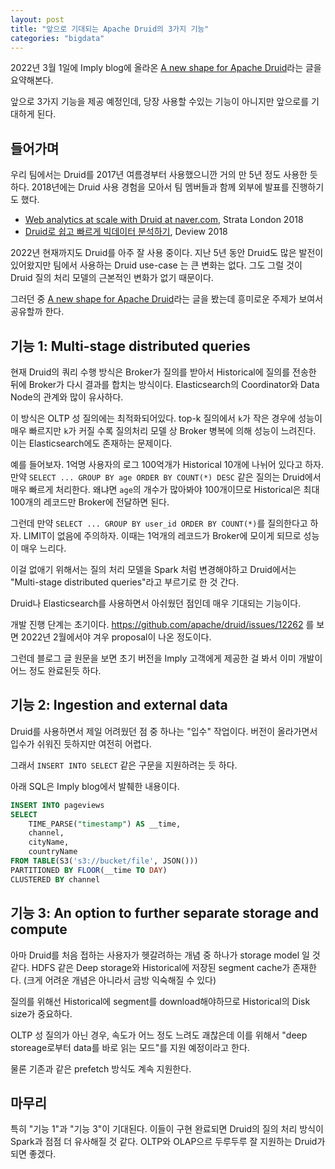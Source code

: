 ```yaml
---
layout: post
title: "앞으로 기대되는 Apache Druid의 3가지 기능"
categories: "bigdata"
---
```


2022년 3월 1일에 Imply blog에 올라온 [A new shape for Apache Druid](https://imply.io/blog/a-new-shape-for-apache-druid/)라는 글을 요약해본다.

앞으로 3가지 기능을 제공 예정인데, 당장 사용할 수있는 기능이 아니지만 앞으로를 기대하게 된다.

## 들어가며

우리 팀에서는 Druid를 2017년 여름경부터 사용했으니깐 거의 만 5년 정도 사용한 듯 하다. 2018년에는 Druid 사용 경험을 모아서 팀 멤버들과 함께 외부에 발표를 진행하기도 했다.

- [Web analytics at scale with Druid at naver.com](https://www.slideshare.net/JasonJungsuHEO/web-analytics-at-scale-with-druid-at-navercom), Strata London 2018
- [Druid로 쉽고 빠르게 빅데이터 분석하기](https://deview.kr/2018/schedule/244), Deview 2018

2022년 현재까지도 Druid를 아주 잘 사용 중이다. 지난 5년 동안 Druid도 많은 발전이 있어왔지만 팀에서 사용하는 Druid use-case 는 큰 변화는 없다. 그도 그럴 것이 Druid 질의 처리 모델의 근본적인 변화가 없기 때문이다.

그러던 중 [A new shape for Apache Druid](https://imply.io/blog/a-new-shape-for-apache-druid/)라는 글을 봤는데 흥미로운 주제가 보여서 공유할까 한다.

## 기능 1:  Multi-stage distributed queries

현재 Druid의 쿼리 수행 방식은 Broker가 질의를 받아서 Historical에 질의를 전송한 뒤에 Broker가 다시 결과를 합치는 방식이다. Elasticsearch의 Coordinator와 Data Node의 관계와 많이 유사하다.

이 방식은 OLTP 성 질의에는 최적화되어있다. top-k 질의에서 `k`가 작은 경우에 성능이 매우 빠르지만 `k`가 커질 수록 질의처리 모델 상 Broker 병복에 의해 성능이 느려진다. 이는 Elasticsearch에도 존재하는 문제이다.

예를 들어보자. 1억명 사용자의 로그 100억개가 Historical 10개에 나뉘어 있다고 하자. 만약 `SELECT ... GROUP BY age ORDER BY COUNT(*) DESC` 같은 질의는 Druid에서 매우 빠르게 처리한다. 왜냐면 `age`의 개수가 많아봐야 100개이므로 Historical은 최대 100개의 레코드만 Broker에 전달하면 된다.

그런데 만약 `SELECT ... GROUP BY user_id ORDER BY COUNT(*)`를 질의한다고 하자. LIMIT이 없음에 주의하자. 이때는 1억개의 레코드가 Broker에 모이게 되므로 성능이 매우 느리다.

이걸 없애기 위해서는 질의 처리 모델을 Spark 처럼 변경해야하고 Druid에서는 "Multi-stage distributed queries"라고 부르기로 한 것 간다.

Druid나 Elasticsearch를 사용하면서 아쉬웠던 점인데 매우 기대되는 기능이다.

개발 진행 단계는 초기이다. https://github.com/apache/druid/issues/12262 를 보면 2022년 2월에서야 겨우 proposal이 나온 정도이다.

그런데 블로그 글 원문을 보면 초기 버전을 Imply 고객에게 제공한 걸 봐서 이미 개발이 어느 정도 완료된듯 하다.

## 기능 2: Ingestion and external data

Druid를 사용하면서 제일 어려웠던 점 중 하나는 "입수" 작업이다. 버전이 올라가면서 입수가 쉬워진 듯하지만 여전히 어렵다.

그래서 `INSERT INTO SELECT` 같은 구문을 지원하려는 듯 하다.

아래 SQL은 Imply blog에서 발췌한 내용이다.

```sql
INSERT INTO pageviews
SELECT
	TIME_PARSE("timestamp") AS __time,
	channel,
	cityName,
	countryName
FROM TABLE(S3('s3://bucket/file', JSON()))
PARTITIONED BY FLOOR(__time TO DAY)
CLUSTERED BY channel
```

## 기능 3: An option to further separate storage and compute

아마 Druid를 처음 접하는 사용자가 헷갈려하는 개념 중 하나가 storage model 일 것 같다. HDFS 같은 Deep storage와 Historical에 저장된 segment cache가 존재한다. (크게 어려운 개념은 아니라서 금방 익숙해질 수 있다)

질의를 위해선 Historical에 segment를 download해야하므로 Historical의 Disk size가 중요하다.

OLTP 성 질의가 아닌 경우, 속도가 어느 정도 느려도 괘찮은데 이를 위해서 "deep storeage로부터 data를 바로 읽는 모드"를 지원 예정이라고 한다.

물론 기존과 같은 prefetch 방식도 계속 지원한다.

## 마무리

특히 "기능 1"과 "기능 3"이 기대된다. 이들이 구현 완료되면 Druid의 질의 처리 방식이 Spark과 점점 더 유사해질 것 같다. OLTP와 OLAP으르 두루두루 잘 지원하는 Druid가 되면 좋겠다.
